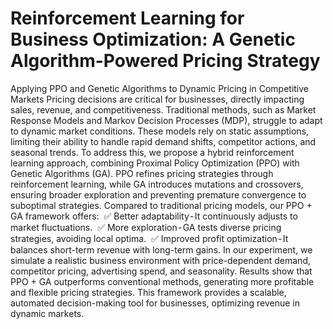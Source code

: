 # Reinforcement Learning for Business Optimization: A Genetic Algorithm-Powered Pricing Strategy
Applying PPO and Genetic Algorithms to Dynamic Pricing in Competitive Markets
Pricing decisions are critical for businesses, directly impacting sales, revenue, and competitiveness. Traditional methods, such as Market Response Models and Markov Decision Processes (MDP), struggle to adapt to dynamic market conditions. These models rely on static assumptions, limiting their ability to handle rapid demand shifts, competitor actions, and seasonal trends.
To address this, we propose a hybrid reinforcement learning approach, combining Proximal Policy Optimization (PPO) with Genetic Algorithms (GA). PPO refines pricing strategies through reinforcement learning, while GA introduces mutations and crossovers, ensuring broader exploration and preventing premature convergence to suboptimal strategies.
Compared to traditional pricing models, our PPO + GA framework offers:
 ✅ Better adaptability - It continuously adjusts to market fluctuations.
 ✅ More exploration - GA tests diverse pricing strategies, avoiding local optima.
 ✅ Improved profit optimization - It balances short-term revenue with long-term gains.
In our experiment, we simulate a realistic business environment with price-dependent demand, competitor pricing, advertising spend, and seasonality. Results show that PPO + GA outperforms conventional methods, generating more profitable and flexible pricing strategies. This framework provides a scalable, automated decision-making tool for businesses, optimizing revenue in dynamic markets.
